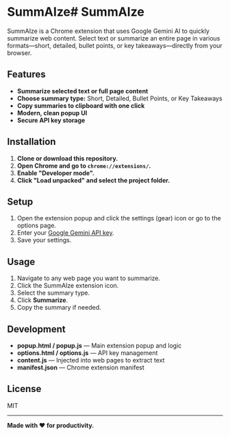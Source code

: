 # SummAIze# SummAIze

SummAIze is a Chrome extension that uses Google Gemini AI to quickly summarize web content. Select text or summarize an entire page in various formats—short, detailed, bullet points, or key takeaways—directly from your browser.

## Features

- **Summarize selected text or full page content**
- **Choose summary type:** Short, Detailed, Bullet Points, or Key Takeaways
- **Copy summaries to clipboard with one click**
- **Modern, clean popup UI**
- **Secure API key storage**

## Installation

1. **Clone or download this repository.**
2. **Open Chrome and go to `chrome://extensions/`.**
3. **Enable "Developer mode".**
4. **Click "Load unpacked" and select the project folder.**

## Setup

1. Open the extension popup and click the settings (gear) icon or go to the options page.
2. Enter your [Google Gemini API key](https://aistudio.google.com/apikey).
3. Save your settings.

## Usage

1. Navigate to any web page you want to summarize.
2. Click the SummAIze extension icon.
3. Select the summary type.
4. Click **Summarize**.
5. Copy the summary if needed.

## Development

- **popup.html / popup.js** — Main extension popup and logic
- **options.html / options.js** — API key management
- **content.js** — Injected into web pages to extract text
- **manifest.json** — Chrome extension manifest

## License

MIT

---

**Made with ❤️ for productivity.**